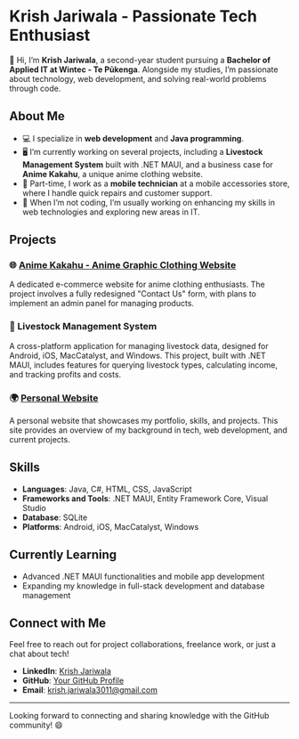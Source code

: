 # Krish Jariwala - Passionate Tech Enthusiast

👋 Hi, I’m **Krish Jariwala**, a second-year student pursuing a **Bachelor of Applied IT at Wintec - Te Pūkenga**. Alongside my studies, I’m passionate about technology, web development, and solving real-world problems through code.

## About Me

- 💻 I specialize in **web development** and **Java programming**.
- 🖥️ I’m currently working on several projects, including a **Livestock Management System** built with .NET MAUI, and a business case for **Anime Kakahu**, a unique anime clothing website.
- 🔧 Part-time, I work as a **mobile technician** at a mobile accessories store, where I handle quick repairs and customer support.
- 📱 When I’m not coding, I’m usually working on enhancing my skills in web technologies and exploring new areas in IT.

## Projects

### 🌐 [Anime Kakahu - Anime Graphic Clothing Website](https://github.com/YourUsername/AnimeKakahu)
A dedicated e-commerce website for anime clothing enthusiasts. The project involves a fully redesigned "Contact Us" form, with plans to implement an admin panel for managing products.

### 🐄 Livestock Management System
A cross-platform application for managing livestock data, designed for Android, iOS, MacCatalyst, and Windows. This project, built with .NET MAUI, includes features for querying livestock types, calculating income, and tracking profits and costs.

### 🌍 [Personal Website](https://krishkkkk.github.io/Krish/)
A personal website that showcases my portfolio, skills, and projects. This site provides an overview of my background in tech, web development, and current projects.

## Skills

- **Languages**: Java, C#, HTML, CSS, JavaScript
- **Frameworks and Tools**: .NET MAUI, Entity Framework Core, Visual Studio
- **Database**: SQLite
- **Platforms**: Android, iOS, MacCatalyst, Windows

## Currently Learning

- Advanced .NET MAUI functionalities and mobile app development
- Expanding my knowledge in full-stack development and database management

## Connect with Me

Feel free to reach out for project collaborations, freelance work, or just a chat about tech!

- **LinkedIn**: [Krish Jariwala](https://www.linkedin.com/in/krish-jariwala-585a11320/)
- **GitHub**: [Your GitHub Profile](https://github.com/krishkkkk)
- **Email**: krish.jariwala3011@gmail.com

---

Looking forward to connecting and sharing knowledge with the GitHub community! 😄
